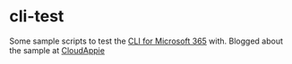 # cli-test

Some sample scripts to test the [CLI for Microsoft 365](aka.ms/cli-m365) with. Blogged about the sample at [CloudAppie](https://www.cloudappie.nl/running-m365-cli-container-instances/)
